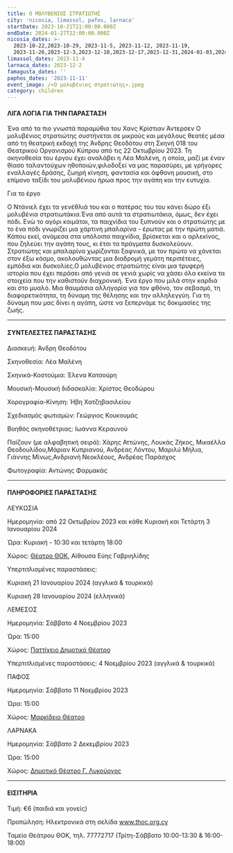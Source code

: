 ```yaml
---
title: Ο ΜΟΛΥΒΕΝΙΟΣ ΣΤΡΑΤΙΩΤΗΣ
city: 'nicosia, limassol, pafos, larnaca'
startDate: 2023-10-21T21:00:00.000Z
endDate: 2024-01-27T22:00:00.000Z
nicosia_dates: >-
  2023-10-22,2023-10-29, 2023-11-5, 2023-11-12, 2023-11-19,
  2023-11-26,2023-12-3,2023-12-10,2023-12-17,2023-12-31,2024-01-03,2024-01-7,2024-01-14,2024-01-21,2021-01-28
limassol_dates: 2023-11-4
larnaca_dates: 2023-12-2
famagusta_dates: ''
paphos_dates: '2023-11-11'
event_image: /«Ο μολυβένιος στρατιώτης».jpeg
category: children
---
```


#### ΛΙΓΑ ΛΟΓΙΑ ΓΙΑ ΤΗΝ ΠΑΡΑΣΤΑΣΗ

Ένα από τα πιο γνωστά παραμύθια του Χανς Κρίστιαν Άντερσεν	Ο μολυβένιος στρατιώτης συστήνεται σε μικρούς και μεγάλους θεατές μέσα από τη θεατρική εκδοχή της Άνδρης Θεοδότου στη Σκηνή 018 του Θεατρικού Οργανισμού Κύπρου από τις 22 Οκτωβρίου 2023. Τη σκηνοθεσία του έργου έχει αναλάβει η Λέα Μαλένη, η οποία, μαζί με έναν θίασο ταλαντούχων ηθοποιών,φιλοδοξεί να μας παρασύρει, με γρήγορες εναλλαγές δράσης, ζωηρή κίνηση, φαντασία και άφθονη μουσική, στο επίμονο ταξίδι του μολυβένιου ήρωα προς την αγάπη και την ευτυχία.

Για το έργο

Ο Ντάνιελ έχει τα γενέθλιά του και ο πατέρας του του κάνει δώρο έξι μολυβένια στρατιωτάκια.Ένα από αυτά τα στρατιωτάκια, όμως, δεν έχει πόδι. Ενώ το αγόρι κοιμάται, τα παιχνίδια του ξυπνούν και ο στρατιώτης με το ένα πόδι γνωρίζει μια χάρτινη μπαλαρίνα - έρωτας με την πρώτη ματιά. Κάπου εκεί, ανάμεσα στα υπόλοιπα παιχνίδια, βρίσκεται και ο αρλεκίνος, που ζηλεύει την αγάπη τους, κι έτσι τα πράγματα	δυσκολεύουν.	Στρατιώτης	και μπαλαρίνα χωρίζονται ξαφνικά, με τον πρώτο να χάνεται στον έξω κόσμο, ακολουθώντας μια διαδρομή γεμάτη περιπέτειες, εμπόδια και δυσκολίες.Ο μολυβένιος στρατιώτης	είναι μια τρυφερή ιστορία που έχει περάσει από γενιά σε γενιά χωρίς να χάσει όλα εκείνα τα στοιχεία που την καθιστούν διαχρονική. Ένα έργο που μιλά στην καρδιά και στο μυαλό. Μια θαυμάσια αλληγορία για τον φθόνο, τον σεβασμό, τη διαφορετικότητα, τη δύναμη της θέλησης και την αλληλεγγύη. Για τη δύναμη που μας δίνει η αγάπη, ώστε να ξεπερνάμε τις δοκιμασίες της ζωής.

***

#### ΣΥΝΤΕΛΕΣΤΕΣ ΠΑΡΑΣΤΑΣΗΣ

Διασκευή:	Άνδρη Θεοδότου

Σκηνοθεσία:	Λέα Μαλένη

Σκηνικά-Κοστούμια:	Έλενα Κατσούρη

Μουσική-Μουσική διδασκαλία:	Χρίστος Θεοδώρου

Χορογραφία-Κίνηση:	Ήβη Χατζηβασιλείου

Σχεδιασμός φωτισμών:	Γεώργιος Κουκουμάς

Βοηθός σκηνοθέτριας:	Ιωάννα Κεραυνού

Παίζουν (με αλφαβητική σειρά):	Χάρης Αττώνης, Λουκάς Ζήκος, Μικαέλλα Θεοδουλίδου,Μάριαν Κυπριανού, Ανδρέας Λόντου, Μαριλύ Μήλια, Γιάννης Μίνως,Ανδριανή Νεοκλέους, Ανδρέας Παράσχος

Φωτογραφία: Αντώνης Φαρμακάς

***

#### ΠΛΗΡΟΦΟΡΙΕΣ ΠΑΡΑΣΤΑΣΗΣ

ΛΕΥΚΩΣΙΑ

Ημερομηνία: από 22 Οκτωβρίου 2023	και κάθε Κυριακή και Τετάρτη 3 Ιανουαρίου 2024

Ώρα: Κυριακή - 10:30 και τετάρτη 18:00

Χώρος: [Θέατρο ΘΟΚ](https://www.google.com/maps/place/State+Theater,+Grigori+Afxentiou,+Nicosia+1096,+Cyprus/@35.1682568,33.3530665,17z/data=!3m1!4b1!4m6!3m5!1s0x14de1756bf83f1f3:0x706bab4469a66f22!8m2!3d35.1683683!4d33.3554532!16s%2Fg%2F11bvtgm093?entry=ttu),	Αίθουσα Εύης Γαβριηλίδης

Υπερτιτλισμένες παραστάσεις:

Κυριακή 21 Ιανουαρίου 2024 (αγγλικά & τουρκικά)

Κυριακή 28 Ιανουαρίου 2024	(ελληνικά)

ΛΕΜΕΣΟΣ

Ημερομηνία: Σάββατο 4 Νοεμβρίου 2023

Ώρα: 15:00

Χώρος: [Παττίχειο Δημοτικό Θέατρο](https://www.google.com/maps/place/Patichion+Municipal+Theatre,+Agias+Zonis+2,+Limassol,+Cyprus/@34.6812699,33.0389611,17z/data=!3m1!4b1!4m6!3m5!1s0x14e7330f8b4700ed:0xd66d4f231f490bbb!8m2!3d34.6813016!4d33.0438594!16s%2Fg%2F11bvthpbkr?entry=ttu)

Υπερτιτλισμένες παραστάσεις:  4 Νοεμβρίου 2023 (αγγλικά & τουρκικά)

ΠΑΦΟΣ

Ημερομηνία: Σάββατο 11 Νοεμβρίου 2023

Ώρα: 15:00

Χώρος: [Μαρκίδειο Θέατρο](https://www.google.com/maps/place/Markideio+Theatre/@34.7781642,32.4206585,17z/data=!3m1!4b1!4m6!3m5!1s0x14e706f5450bd66d:0x68a598c2c5136439!8m2!3d34.7781598!4d32.4232334!16s%2Fg%2F1tf4_3gh?entry=ttu)

ΛΑΡΝΑΚΑ

Ημερομηνία: Σάββατο 2 Δεκεμβρίου 2023

Ώρα: 15:00

Χώρος: [Δημοτικό Θέατρο Γ. Λυκούργος](https://www.google.com/maps/place/Municipal+Theatre+of+Larnaka/@34.9160579,33.6238212,17z/data=!3m1!4b1!4m6!3m5!1s0x14e08357d0583743:0x9596f1dd1e03bce6!8m2!3d34.9160535!4d33.6263961!16s%2Fg%2F11h7y1sd99?entry=ttu)

***

#### ΕΙΣΙΤΗΡΙΑ

Τιμή: €6 (παιδιά και γονείς)

Προπώληση: Ηλεκτρονικά στη σελίδα	www.thoc.org.cy 

Ταμείο Θεάτρου ΘΟΚ, τηλ. 77772717 (Τρίτη-Σάββατο 10:00-13:30 & 16:00-18:00)
